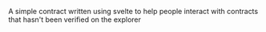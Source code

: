 A simple contract written using svelte to help people interact with contracts that hasn't been verified on the explorer
